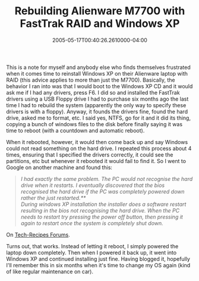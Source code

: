 ﻿---
title: Rebuilding Alienware M7700 with FastTrak RAID and Windows XP
date: "2005-05-17T00:40:26.2610000-04:00"
description: This is a note for myself and anybody else who finds themselves
featuredImage: img/rebuilding-alienware-m7700-with-fasttrak-raid-and-windows-xp-featured.png
---

This is a note for myself and anybody else who finds themselves frustrated when it comes time to reinstall Windows XP on their Alienware laptop with RAID (this advice applies to more than just the M7700). Basically, the behavior I ran into was that I would boot to the Windows XP CD and it would ask me if I had any drivers, press F6. I did so and installed the FastTrak drivers using a USB Floppy drive I had to purchase six months ago the last time I had to rebuild the system (apparently the only way to specify these drivers is with a floppy). Anyway, it founds the drivers fine, found the hard drive, asked me to format, etc. I said yes, NTFS, go for it and it did its thing, copying a bunch of windows files to the disk before finally saying it was time to reboot (with a countdown and automatic reboot).

When it rebooted, however, it would then come back up and say Windows could not read something on the hard drive. I repeated this process about 4 times, ensuring that I specified the drivers correctly, it could see the partitions, etc but whenever it rebooted it would fail to find it. So I went to Google on another machine and found this:

>
>
> *I had exactly the same problem. The PC would not recognise the hard drive when it restarts. I eventually discovered that the bios recognised the hard drive if the PC was completely powered down rather the just restarted.**\
> During windows XP installation the installer does a software restart resulting in the bios not recognising the hard drive. When the PC needs to restart try pressing the power off button, then pressing it again to restart once the system is completely shut down.*



On [Tech-Recipes Forums](http://www.techspot.com/vb/topic46839.html).

Turns out, that works. Instead of letting it reboot, I simply powered the laptop down completely. Then when I powered it back up, it went into Windows XP and continued installing just fine. Having blogged it, hopefully I'll remember this in six months when it's time to change my OS again (kind of like regular maintenance on car).

